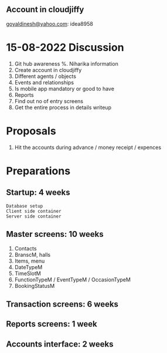 ## Account in cloudjiffy
goyaldinesh@yahoo.com: idea8958

# 15-08-2022 Discussion
1. Git hub awareness
%. Niharika information
2. Create account in cloudjiffy
3. Different agents / objects
4. Events and relationships
5. Is mobile app mandatory or good to have
6. Reports
7. Find out no of entry screens
8. Get the entire process in details writeup

# Proposals
1. Hit the accounts during advance / money receipt / expences

# Preparations
## Startup: 4 weeks
	Database setup
	Client side container
	Server side container

## Master screens: 10 weeks
1. Contacts
2. BranscM, halls
3. Items, menu
4. DateTypeM
5. TimeSlotM
6. FunctionTypeM / EventTypeM  / OccasionTypeM
7. BookingStatusM

## Transaction screens: 6 weeks

## Reports screens: 1 week

## Accounts interface: 2 weeks
